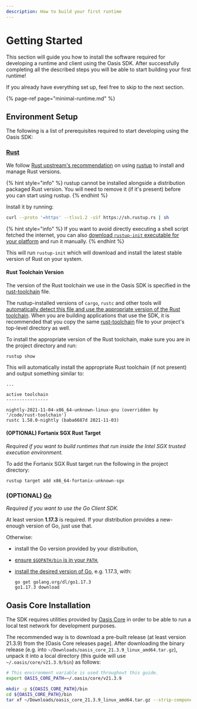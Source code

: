 ```yaml
---
description: How to build your first runtime
---
```


# Getting Started

This section will guide you how to install the software required for developing
a runtime and client using the Oasis SDK. After successfully completing all the
described steps you will be able to start building your first runtime!

If you already have everything set up, feel free to skip to the next section.

{% page-ref page="minimal-runtime.md" %}

## Environment Setup

The following is a list of prerequisites required to start developing using the
Oasis SDK:

### [Rust]

We follow [Rust upstream's recommendation][rust-upstream-rustup] on using
[rustup] to install and manage Rust versions.

{% hint style="info" %}
rustup cannot be installed alongside a distribution packaged Rust version. You
will need to remove it (if it's present) before you can start using rustup.
{% endhint %}

Install it by running:

```bash
curl --proto '=https' --tlsv1.2 -sSf https://sh.rustup.rs | sh
```

{% hint style="info" %}
If you want to avoid directly executing a shell script fetched the
internet, you can also [download `rustup-init` executable for your platform]
and run it manually.
{% endhint %}

This will run `rustup-init` which will download and install the latest stable
version of Rust on your system.

#### Rust Toolchain Version

The version of the Rust toolchain we use in the Oasis SDK is specified in the
[rust-toolchain] file.

The rustup-installed versions of `cargo`, `rustc` and other tools will
[automatically detect this file and use the appropriate version of the Rust
toolchain][rust-toolchain-precedence]. When you are building applications that
use the SDK, it is recommended that you copy the same [rust-toolchain] file to
your project's top-level directory as well.

To install the appropriate version of the Rust toolchain, make sure you are
in the project directory and run:

```
rustup show
```

This will automatically install the appropriate Rust toolchain (if not
present) and output something similar to:

```
...

active toolchain
----------------

nightly-2021-11-04-x86_64-unknown-linux-gnu (overridden by '/code/rust-toolchain')
rustc 1.58.0-nightly (baba6687d 2021-11-03)
```

#### (OPTIONAL) Fortanix SGX Rust Target

_Required if you want to build runtimes that run inside the Intel SGX trusted
execution environment._

To add the Fortanix SGX Rust target run the following in the project
directory:

```
rustup target add x86_64-fortanix-unknown-sgx
```

<!-- markdownlint-disable line-length -->
[rustup]: https://rustup.rs/
[rust-upstream-rustup]: https://www.rust-lang.org/tools/install
[download `rustup-init` executable for your platform]: https://rust-lang.github.io/rustup/installation/other.html
[Rust]: https://www.rust-lang.org/
[rust-toolchain]: ../../rust-toolchain
[rust-toolchain-precedence]: https://github.com/rust-lang/rustup/blob/master/README.md#override-precedence
<!-- markdownlint-enable line-length -->

### (OPTIONAL) [Go]

_Required if you want to use the Go Client SDK._

At least version **1.17.3** is required. If your distribution provides a
new-enough version of Go, just use that.

Otherwise:

* install the Go version provided by your distribution,
* [ensure `$GOPATH/bin` is in your `PATH`],
* [install the desired version of Go], e.g. 1.17.3, with:

  ```
  go get golang.org/dl/go1.17.3
  go1.17.3 download
    ```

<!-- markdownlint-disable line-length -->
[Go]: https://golang.org
[ensure `$GOPATH/bin` is in your `PATH`]: https://tip.golang.org/doc/code.html#GOPATH
[install the desired version of Go]: https://golang.org/doc/install#extra_versions
<!-- markdownlint-enable line-length -->

## Oasis Core Installation

The SDK requires utilities provided by [Oasis Core] in order to be able to run
a local test network for development purposes.

The recommended way is to download a pre-built release (at least version 21.3.9)
from the [Oasis Core releases page]. After downloading the binary release (e.g.
into `~/Downloads/oasis_core_21.3.9_linux_amd64.tar.gz`), unpack it into a local
directory (this guide will use `~/.oasis/core/v21.3.9/bin`) as follows:

```bash
# This environment variable is used throughout this guide.
export OASIS_CORE_PATH=~/.oasis/core/v21.3.9

mkdir -p ${OASIS_CORE_PATH}/bin
cd ${OASIS_CORE_PATH}/bin
tar xf ~/Downloads/oasis_core_21.3.9_linux_amd64.tar.gz --strip-components=1
```

[Oasis Core]: https://docs.oasis.dev/oasis-core
[Oasis Core releases]: https://github.com/oasisprotocol/oasis-core/releases
